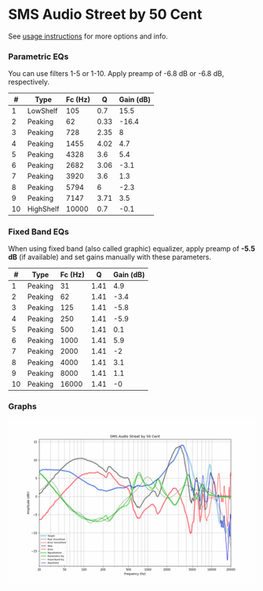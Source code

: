 # SMS Audio Street by 50 Cent
See [usage instructions](https://github.com/jaakkopasanen/AutoEq#usage) for more options and info.

### Parametric EQs
You can use filters 1-5 or 1-10. Apply preamp of -6.8 dB or -6.8 dB, respectively.

|   # | Type      |   Fc (Hz) |    Q |   Gain (dB) |
|-----|-----------|-----------|------|-------------|
|   1 | LowShelf  |       105 | 0.7  |        15.5 |
|   2 | Peaking   |        62 | 0.33 |       -16.4 |
|   3 | Peaking   |       728 | 2.35 |         8   |
|   4 | Peaking   |      1455 | 4.02 |         4.7 |
|   5 | Peaking   |      4328 | 3.6  |         5.4 |
|   6 | Peaking   |      2682 | 3.06 |        -3.1 |
|   7 | Peaking   |      3920 | 3.6  |         1.3 |
|   8 | Peaking   |      5794 | 6    |        -2.3 |
|   9 | Peaking   |      7147 | 3.71 |         3.5 |
|  10 | HighShelf |     10000 | 0.7  |        -0.1 |

### Fixed Band EQs
When using fixed band (also called graphic) equalizer, apply preamp of **-5.5 dB** (if available) and set gains manually with these parameters.

|   # | Type    |   Fc (Hz) |    Q |   Gain (dB) |
|-----|---------|-----------|------|-------------|
|   1 | Peaking |        31 | 1.41 |         4.9 |
|   2 | Peaking |        62 | 1.41 |        -3.4 |
|   3 | Peaking |       125 | 1.41 |        -5.8 |
|   4 | Peaking |       250 | 1.41 |        -5.9 |
|   5 | Peaking |       500 | 1.41 |         0.1 |
|   6 | Peaking |      1000 | 1.41 |         5.9 |
|   7 | Peaking |      2000 | 1.41 |        -2   |
|   8 | Peaking |      4000 | 1.41 |         3.1 |
|   9 | Peaking |      8000 | 1.41 |         1.1 |
|  10 | Peaking |     16000 | 1.41 |        -0   |

### Graphs
![](./SMS%20Audio%20Street%20by%2050%20Cent.png)
